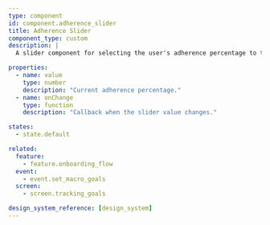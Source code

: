 ```yaml
---
type: component
id: component.adherence_slider
title: Adherence Slider
component_type: custom
description: |
  A slider component for selecting the user's adherence percentage to their macro/calorie goals during onboarding or goal setting.

properties:
  - name: value
    type: number
    description: "Current adherence percentage."
  - name: onChange
    type: function
    description: "Callback when the slider value changes."

states:
  - state.default

related:
  feature:
    - feature.onboarding_flow
  event:
    - event.set_macro_goals
  screen:
    - screen.tracking_goals

design_system_reference: [design_system]
---
```

